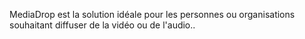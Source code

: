 MediaDrop est la solution idéale pour les personnes ou organisations souhaitant diffuser de la vidéo ou de l'audio..
